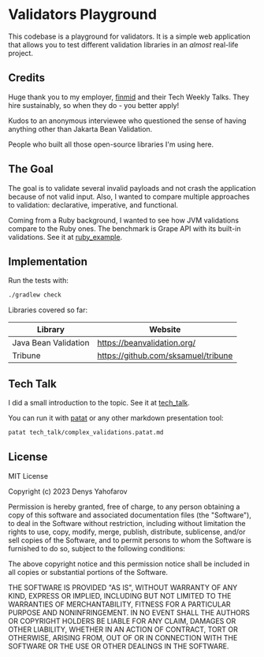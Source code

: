 # Validators Playground

This codebase is a playground for validators. 
It is a simple web application that allows you to test different
validation libraries in an _almost_ real-life project.

## Credits

Huge thank you to my employer, [finmid](https://finmid.com)
and their Tech Weekly Talks.
They hire sustainably, so when they do - you better apply!

Kudos to an anonymous interviewee who questioned the sense of
having anything other than Jakarta Bean Validation.

People who built all those open-source libraries I'm using here.

## The Goal

The goal is to validate several invalid payloads and not crash
the application because of not valid input. 
Also, I wanted to compare multiple approaches to validation:
declarative, imperative, and functional.

Coming from a Ruby background, I wanted to see how JVM validations compare
to the Ruby ones. The benchmark is Grape API with its built-in validations. 
See it at [ruby_example](./ruby_example).

## Implementation

Run the tests with:
```bash
./gradlew check
```

Libraries covered so far:

| Library              | Website                             |
|----------------------|-------------------------------------|
| Java Bean Validation | https://beanvalidation.org/         |
| Tribune              | https://github.com/sksamuel/tribune |

## Tech Talk

I did a small introduction to the topic. See it at [tech_talk](./tech_talk).

You can run it with [patat](https://github.com/jaspervdj/patat)
or any other markdown presentation tool:
```bash
patat tech_talk/complex_validations.patat.md
```

## License

MIT License

Copyright (c) 2023 Denys Yahofarov

Permission is hereby granted, free of charge, to any person obtaining a copy
of this software and associated documentation files (the "Software"), to deal
in the Software without restriction, including without limitation the rights
to use, copy, modify, merge, publish, distribute, sublicense, and/or sell
copies of the Software, and to permit persons to whom the Software is
furnished to do so, subject to the following conditions:

The above copyright notice and this permission notice shall be included in all
copies or substantial portions of the Software.

THE SOFTWARE IS PROVIDED "AS IS", WITHOUT WARRANTY OF ANY KIND, EXPRESS OR
IMPLIED, INCLUDING BUT NOT LIMITED TO THE WARRANTIES OF MERCHANTABILITY,
FITNESS FOR A PARTICULAR PURPOSE AND NONINFRINGEMENT. IN NO EVENT SHALL THE
AUTHORS OR COPYRIGHT HOLDERS BE LIABLE FOR ANY CLAIM, DAMAGES OR OTHER
LIABILITY, WHETHER IN AN ACTION OF CONTRACT, TORT OR OTHERWISE, ARISING FROM,
OUT OF OR IN CONNECTION WITH THE SOFTWARE OR THE USE OR OTHER DEALINGS IN THE
SOFTWARE.
